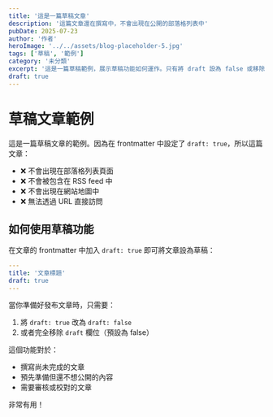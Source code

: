 ```yaml
---
title: '這是一篇草稿文章'
description: '這篇文章還在撰寫中，不會出現在公開的部落格列表中'
pubDate: 2025-07-23
author: '作者'
heroImage: '../../assets/blog-placeholder-5.jpg'
tags: ['草稿', '範例']
category: '未分類'
excerpt: '這是一篇草稿範例，展示草稿功能如何運作。只有將 draft 設為 false 或移除此欄位，文章才會公開發布。'
draft: true
---
```


# 草稿文章範例

這是一篇草稿文章的範例。因為在 frontmatter 中設定了 `draft: true`，所以這篇文章：

- ❌ 不會出現在部落格列表頁面
- ❌ 不會被包含在 RSS feed 中
- ❌ 不會出現在網站地圖中
- ❌ 無法透過 URL 直接訪問

## 如何使用草稿功能

在文章的 frontmatter 中加入 `draft: true` 即可將文章設為草稿：

```yaml
---
title: '文章標題'
draft: true
---
```

當你準備好發布文章時，只需要：
1. 將 `draft: true` 改為 `draft: false`
2. 或者完全移除 `draft` 欄位（預設為 false）

這個功能對於：
- 撰寫尚未完成的文章
- 預先準備但還不想公開的內容
- 需要審核或校對的文章

非常有用！